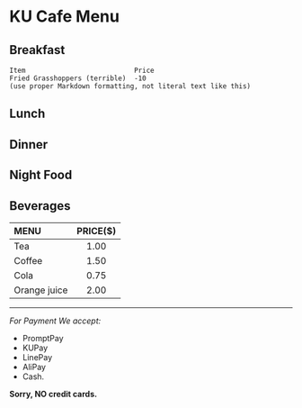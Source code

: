 # KU Cafe Menu


## Breakfast

    Item                           Price
    Fried Grasshoppers (terrible)  -10
    (use proper Markdown formatting, not literal text like this)

## Lunch 


## Dinner


## Night Food


## Beverages
| MENU | PRICE($) |
|:--------|:---------:|
| Tea      | 1.00       |
| Coffee                 | 1.50       |
| Cola               | 0.75       |
| Orange juice                | 2.00       |




***
*For Payment We accept:*   
* PromptPay
* KUPay
* LinePay 
* AliPay
* Cash.

**Sorry, NO credit cards.**
